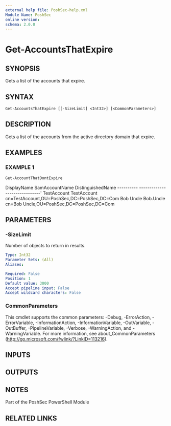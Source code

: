 ```yaml
---
external help file: PoshSec-help.xml
Module Name: PoshSec
online version:
schema: 2.0.0
---
```


# Get-AccountsThatExpire

## SYNOPSIS
Gets a list of the accounts that expire.

## SYNTAX

```
Get-AccountsThatExpire [[-SizeLimit] <Int32>] [<CommonParameters>]
```

## DESCRIPTION
Gets a list of the accounts from the active directory domain that expire.

## EXAMPLES

### EXAMPLE 1
```
Get-AccountThatDontExpire
```

DisplayName     SamAccountName      DistinguishedName
    ----------      -------------       -----------------'
    TestAccount     TestAccount         cn=TestAccount,OU=PoshSec,DC=PoshSec,DC=Com
    Bob Uncle       Bob.Uncle           cn=Bob Uncle,OU=PoshSec,DC=PoshSec,DC=Com

## PARAMETERS

### -SizeLimit
Number of objects to return in results.

```yaml
Type: Int32
Parameter Sets: (All)
Aliases:

Required: False
Position: 1
Default value: 3000
Accept pipeline input: False
Accept wildcard characters: False
```

### CommonParameters
This cmdlet supports the common parameters: -Debug, -ErrorAction, -ErrorVariable, -InformationAction, -InformationVariable, -OutVariable, -OutBuffer, -PipelineVariable, -Verbose, -WarningAction, and -WarningVariable. For more information, see about_CommonParameters (http://go.microsoft.com/fwlink/?LinkID=113216).

## INPUTS

## OUTPUTS

## NOTES
Part of the PoshSec PowerShell Module

## RELATED LINKS
